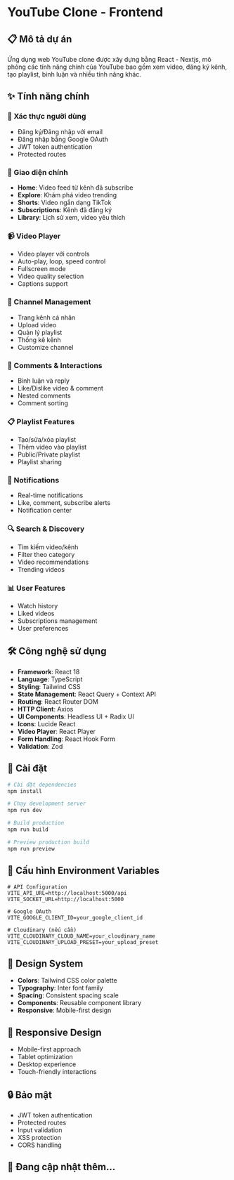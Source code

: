 # YouTube Clone - Frontend

## 📋 Mô tả dự án

Ứng dụng web YouTube clone được xây dựng bằng React - Nextjs, mô phỏng các tính năng chính của YouTube bao gồm xem video, đăng ký kênh, tạo playlist, bình luận và nhiều tính năng khác.

## ✨ Tính năng chính

### 🔐 Xác thực người dùng
- Đăng ký/Đăng nhập với email
- Đăng nhập bằng Google OAuth
- JWT token authentication
- Protected routes

### 📱 Giao diện chính
- **Home**: Video feed từ kênh đã subscribe
- **Explore**: Khám phá video trending
- **Shorts**: Video ngắn dạng TikTok
- **Subscriptions**: Kênh đã đăng ký
- **Library**: Lịch sử xem, video yêu thích

### 📹 Video Player
- Video player với controls
- Auto-play, loop, speed control
- Fullscreen mode
- Video quality selection
- Captions support

### 👤 Channel Management
- Trang kênh cá nhân
- Upload video
- Quản lý playlist
- Thống kê kênh
- Customize channel

### 💬 Comments & Interactions
- Bình luận và reply
- Like/Dislike video & comment
- Nested comments
- Comment sorting

### 📋 Playlist Features
- Tạo/sửa/xóa playlist
- Thêm video vào playlist
- Public/Private playlist
- Playlist sharing

### 🔔 Notifications
- Real-time notifications
- Like, comment, subscribe alerts
- Notification center

### 🔍 Search & Discovery
- Tìm kiếm video/kênh
- Filter theo category
- Video recommendations
- Trending videos

### 📊 User Features
- Watch history
- Liked videos
- Subscriptions management
- User preferences

## 🛠️ Công nghệ sử dụng

- **Framework**: React 18
- **Language**: TypeScript
- **Styling**: Tailwind CSS
- **State Management**: React Query + Context API
- **Routing**: React Router DOM
- **HTTP Client**: Axios
- **UI Components**: Headless UI + Radix UI
- **Icons**: Lucide React
- **Video Player**: React Player
- **Form Handling**: React Hook Form
- **Validation**: Zod

## 🚀 Cài đặt

```bash
# Cài đặt dependencies
npm install

# Chạy development server
npm run dev

# Build production
npm run build

# Preview production build
npm run preview
```

## 🔧 Cấu hình Environment Variables

```env
# API Configuration
VITE_API_URL=http://localhost:5000/api
VITE_SOCKET_URL=http://localhost:5000

# Google OAuth
VITE_GOOGLE_CLIENT_ID=your_google_client_id

# Cloudinary (nếu cần)
VITE_CLOUDINARY_CLOUD_NAME=your_cloudinary_name
VITE_CLOUDINARY_UPLOAD_PRESET=your_upload_preset
```


## 🎨 Design System

- **Colors**: Tailwind CSS color palette
- **Typography**: Inter font family
- **Spacing**: Consistent spacing scale
- **Components**: Reusable component library
- **Responsive**: Mobile-first design

## 📱 Responsive Design

- Mobile-first approach
- Tablet optimization
- Desktop experience
- Touch-friendly interactions

## 🔒 Bảo mật

- JWT token authentication
- Protected routes
- Input validation
- XSS protection
- CORS handling

## 🚧 Đang cập nhật thêm...
